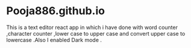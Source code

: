 # Pooja886.github.io
This is a text editor react app in which i have done with word counter ,character counter ,lower case to upper case and convert upper case to lowercase .Also I  enabled Dark mode .
